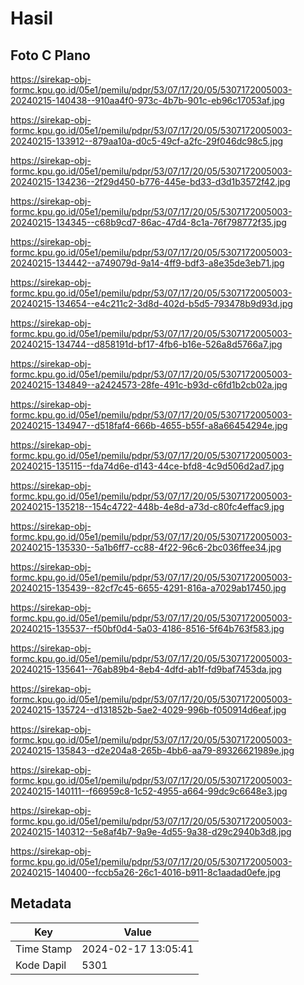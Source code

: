 # Hasil

## Foto C Plano

https://sirekap-obj-formc.kpu.go.id/05e1/pemilu/pdpr/53/07/17/20/05/5307172005003-20240215-140438--910aa4f0-973c-4b7b-901c-eb96c17053af.jpg

https://sirekap-obj-formc.kpu.go.id/05e1/pemilu/pdpr/53/07/17/20/05/5307172005003-20240215-133912--879aa10a-d0c5-49cf-a2fc-29f046dc98c5.jpg

https://sirekap-obj-formc.kpu.go.id/05e1/pemilu/pdpr/53/07/17/20/05/5307172005003-20240215-134236--2f29d450-b776-445e-bd33-d3d1b3572f42.jpg

https://sirekap-obj-formc.kpu.go.id/05e1/pemilu/pdpr/53/07/17/20/05/5307172005003-20240215-134345--c68b9cd7-86ac-47d4-8c1a-76f798772f35.jpg

https://sirekap-obj-formc.kpu.go.id/05e1/pemilu/pdpr/53/07/17/20/05/5307172005003-20240215-134442--a749079d-9a14-4ff9-bdf3-a8e35de3eb71.jpg

https://sirekap-obj-formc.kpu.go.id/05e1/pemilu/pdpr/53/07/17/20/05/5307172005003-20240215-134654--e4c211c2-3d8d-402d-b5d5-793478b9d93d.jpg

https://sirekap-obj-formc.kpu.go.id/05e1/pemilu/pdpr/53/07/17/20/05/5307172005003-20240215-134744--d858191d-bf17-4fb6-b16e-526a8d5766a7.jpg

https://sirekap-obj-formc.kpu.go.id/05e1/pemilu/pdpr/53/07/17/20/05/5307172005003-20240215-134849--a2424573-28fe-491c-b93d-c6fd1b2cb02a.jpg

https://sirekap-obj-formc.kpu.go.id/05e1/pemilu/pdpr/53/07/17/20/05/5307172005003-20240215-134947--d518faf4-666b-4655-b55f-a8a66454294e.jpg

https://sirekap-obj-formc.kpu.go.id/05e1/pemilu/pdpr/53/07/17/20/05/5307172005003-20240215-135115--fda74d6e-d143-44ce-bfd8-4c9d506d2ad7.jpg

https://sirekap-obj-formc.kpu.go.id/05e1/pemilu/pdpr/53/07/17/20/05/5307172005003-20240215-135218--154c4722-448b-4e8d-a73d-c80fc4effac9.jpg

https://sirekap-obj-formc.kpu.go.id/05e1/pemilu/pdpr/53/07/17/20/05/5307172005003-20240215-135330--5a1b6ff7-cc88-4f22-96c6-2bc036ffee34.jpg

https://sirekap-obj-formc.kpu.go.id/05e1/pemilu/pdpr/53/07/17/20/05/5307172005003-20240215-135439--82cf7c45-6655-4291-816a-a7029ab17450.jpg

https://sirekap-obj-formc.kpu.go.id/05e1/pemilu/pdpr/53/07/17/20/05/5307172005003-20240215-135537--f50bf0d4-5a03-4186-8516-5f64b763f583.jpg

https://sirekap-obj-formc.kpu.go.id/05e1/pemilu/pdpr/53/07/17/20/05/5307172005003-20240215-135641--76ab89b4-8eb4-4dfd-ab1f-fd9baf7453da.jpg

https://sirekap-obj-formc.kpu.go.id/05e1/pemilu/pdpr/53/07/17/20/05/5307172005003-20240215-135724--d131852b-5ae2-4029-996b-f050914d6eaf.jpg

https://sirekap-obj-formc.kpu.go.id/05e1/pemilu/pdpr/53/07/17/20/05/5307172005003-20240215-135843--d2e204a8-265b-4bb6-aa79-89326621989e.jpg

https://sirekap-obj-formc.kpu.go.id/05e1/pemilu/pdpr/53/07/17/20/05/5307172005003-20240215-140111--f66959c8-1c52-4955-a664-99dc9c6648e3.jpg

https://sirekap-obj-formc.kpu.go.id/05e1/pemilu/pdpr/53/07/17/20/05/5307172005003-20240215-140312--5e8af4b7-9a9e-4d55-9a38-d29c2940b3d8.jpg

https://sirekap-obj-formc.kpu.go.id/05e1/pemilu/pdpr/53/07/17/20/05/5307172005003-20240215-140400--fccb5a26-26c1-4016-b911-8c1aadad0efe.jpg


## Metadata

| Key        | Value               |
| ---------- | ------------------- |
| Time Stamp | 2024-02-17 13:05:41 |
| Kode Dapil | 5301                |



